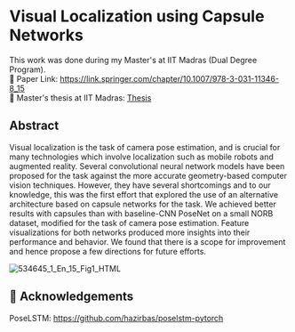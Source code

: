 # Visual Localization using Capsule Networks
This work was done during my Master's at IIT Madras (Dual Degree Program).   
🚀 Paper Link: https://link.springer.com/chapter/10.1007/978-3-031-11346-8_15  
📖 Master's thesis at IIT Madras: [Thesis](https://github.com/omkarpatil18/capsnet_dr_cvip/blob/main/thesis.pdf)
  

## Abstract
Visual localization is the task of camera pose estimation, and is crucial for many technologies which involve localization such as mobile robots and augmented reality. Several convolutional neural network models have been proposed for the task against the more accurate geometry-based computer vision techniques. However, they have several shortcomings and to our knowledge, this was the first effort that explored the use of an alternative architecture based on capsule networks for the task. We achieved better results with capsules than with baseline-CNN PoseNet on a small NORB dataset, modified for the task of camera pose estimation. Feature visualizations for both networks produced more insights into their performance and behavior. We found that there is a scope for improvement and hence propose a few directions for future efforts. 

![534645_1_En_15_Fig1_HTML](https://github.com/omkarpatil18/capsnet_dr_cvip/assets/16060082/0b99d1f9-b29b-4437-a48c-15299a801c33)

## 🙏 Acknowledgements
PoseLSTM: https://github.com/hazirbas/poselstm-pytorch
